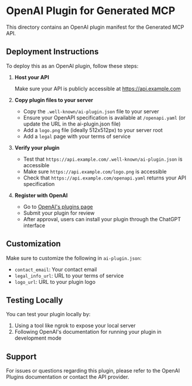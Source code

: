 # OpenAI Plugin for Generated MCP

This directory contains an OpenAI plugin manifest for the Generated MCP API.

## Deployment Instructions

To deploy this as an OpenAI plugin, follow these steps:

1. **Host your API**
   
   Make sure your API is publicly accessible at https://api.example.com

2. **Copy plugin files to your server**
   
   - Copy the `.well-known/ai-plugin.json` file to your server
   - Ensure your OpenAPI specification is available at `/openapi.yaml` 
     (or update the URL in the ai-plugin.json file)
   - Add a `logo.png` file (ideally 512x512px) to your server root
   - Add a `legal` page with your terms of service

3. **Verify your plugin**
   
   - Test that `https://api.example.com/.well-known/ai-plugin.json` is accessible
   - Make sure `https://api.example.com/logo.png` is accessible
   - Check that `https://api.example.com/openapi.yaml` returns your API specification

4. **Register with OpenAI**
   
   - Go to [OpenAI's plugins page](https://platform.openai.com/docs/plugins/getting-started)
   - Submit your plugin for review
   - After approval, users can install your plugin through the ChatGPT interface

## Customization

Make sure to customize the following in `ai-plugin.json`:

- `contact_email`: Your contact email
- `legal_info_url`: URL to your terms of service
- `logo_url`: URL to your plugin logo

## Testing Locally

You can test your plugin locally by:

1. Using a tool like ngrok to expose your local server
2. Following OpenAI's documentation for running your plugin in development mode

## Support

For issues or questions regarding this plugin, please refer to the OpenAI Plugins documentation 
or contact the API provider.
